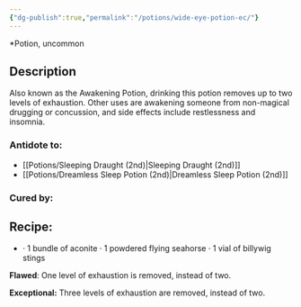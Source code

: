 ```yaml
---
{"dg-publish":true,"permalink":"/potions/wide-eye-potion-ec/"}
---
```


*Potion, uncommon 

## Description

Also known as the Awakening Potion, drinking this potion removes up to two levels of exhaustion. Other uses are awakening someone from non-magical drugging or concussion, and side effects include restlessness and insomnia.

### Antidote to: 
 - [[Potions/Sleeping Draught (2nd)\|Sleeping Draught (2nd)]]
 - [[Potions/Dreamless Sleep Potion (2nd)\|Dreamless Sleep Potion (2nd)]]

### Cured by:


## Recipe:

- · 1 bundle of aconite
· 1 powdered flying seahorse
· 1 vial of billywig stings

**Flawed**:
One level of exhaustion is removed, instead of two.

**Exceptional:** 
Three levels of exhaustion are removed, instead of two.